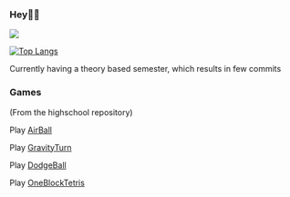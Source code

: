 ### Hey🙌🏻

![](https://komarev.com/ghpvc/?username=adriawh&color=orange&style=flat-square)

[![Top Langs](https://github-readme-stats.vercel.app/api/top-langs/?username=adriawh)](https://github.com/anuraghazra/github-readme-stats)

Currently having a theory based semester, which results in few commits

### Games 
(From the highschool repository)

Play [AirBall](https://htmlpreview.github.io/?https://github.com/adriawh/Highschool/blob/main/AirBall.html)

Play [GravityTurn](https://htmlpreview.github.io/?https://github.com/adriawh/Highschool/blob/main/Gravity-turn.html)

Play [DodgeBall](https://htmlpreview.github.io/?https://github.com/adriawh/Highschool/blob/main/DodgeBall.html)

Play [OneBlockTetris](https://htmlpreview.github.io/?https://github.com/adriawh/Highschool/blob/main/OneBlockTetris.html)

